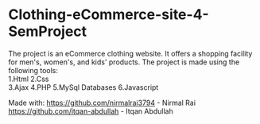 # Clothing-eCommerce-site-4-SemProject
The project is an eCommerce clothing website. It offers a shopping facility for men's, women's, and kids' products. 
The project is made using the following tools:  
1.Html 
2.Css  
3.Ajax
4.PHP
5.MySql Databases 
6.Javascript

Made with:
https://github.com/nirmalrai3794 - Nirmal Rai
https://github.com/itqan-abdullah - Itqan Abdullah 

